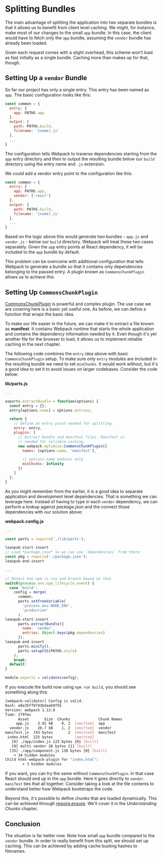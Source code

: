 # Splitting Bundles

The main advantage of splitting the application into two separate bundles is that it allows us to benefit from client level caching. We might, for instance, make most of our changes to the small `app` bundle. In this case, the client would have to fetch only the `app` bundle, assuming the `vendor` bundle has already been loaded.

Given each request comes with a slight overhead, this scheme won't load as fast initially as a single bundle. Caching more than makes up for that, though.

## Setting Up a `vendor` Bundle

So far our project has only a single entry. This entry has been named as `app`. The basic configuration looks like this:

```javascript
const common = {
  entry: {
    app: PATHS.app
  },
  output: {
    path: PATHS.build,
    filename: '[name].js'
  },
  ...
}
```

The configuration tells Webpack to traverse dependencies starting from the `app` entry directory and then to output the resulting bundle below our `build` directory using the entry name and `.js` extension.

We could add a vendor entry point to the configuration like this:

```javascript
const common = {
  entry: {
    app: PATHS.app,
    vendor: ['react']
  },
  output: {
    path: PATHS.build,
    filename: '[name].js'
  },
  ...
}
```

Based on the logic above this would generate two bundles - `app.js` and `vendor.js` - below our `build` directory. Webpack will treat these two cases separately. Given the `app` entry points at React dependency, it will be included to the `app` bundle by default.

This problem can be overcome with additional configuration that tells Webpack to generate a bundle so that it contains only dependencies belonging to the passed entry. A plugin known as `CommonsChunkPlugin` allows us to achieve this.

## Setting Up `CommonsChunkPlugin`

[CommonsChunkPlugin](https://webpack.github.io/docs/list-of-plugins.html#commonschunkplugin) is powerful and complex plugin. The use case we are covering here is a basic yet useful one. As before, we can define a function that wraps the basic idea.

To make our life easier in the future, we can make it to extract a file known as **manifest**. It contains Webpack runtime that starts the whole application and contains the dependency information needed by it. Even though it's yet another file for the browser to load, it allows us to implement reliable caching in the next chapter.

The following code combines the `entry` idea above with basic `CommonsChunkPlugin` setup. To make sure only `entry` modules are included in the resulting bundle we need to set `minChunks`. It would work without, but it's a good idea to set it to avoid issues on larger codebases. Consider the code below:

**lib/parts.js**

```javascript
...

exports.extractBundle = function(options) {
  const entry = {};
  entry[options.name] = options.entries;

  return {
    // Define an entry point needed for splitting.
    entry: entry,
    plugins: [
      // Extract bundle and manifest files. Manifest is
      // needed for reliable caching.
      new webpack.optimize.CommonsChunkPlugin({
        names: [options.name, 'manifest'],

        // options.name modules only
        minChunks: Infinity
      })
    ]
  };
}
```

As you might remember from the earlier, it is a good idea to separate application and development level dependencies. That is something we can leverage here. Instead of having to type in each `vendor` dependency, we can perform a lookup against *package.json* and the connect those dependencies with our solution above:

**webpack.config.js**

```javascript
...

const parts = require('./lib/parts');

leanpub-start-insert
// Load *package.json* so we can use `dependencies` from there
const pkg = require('./package.json');
leanpub-end-insert

...

// Detect how npm is run and branch based on that
switch(process.env.npm_lifecycle_event) {
  case 'build':
    config = merge(
      common,
      parts.setFreeVariable(
        'process.env.NODE_ENV',
        'production'
      ),
leanpub-start-insert
      parts.extractBundle({
        name: 'vendor',
        entries: Object.keys(pkg.dependencies)
      }),
leanpub-end-insert
      parts.minify(),
      parts.setupCSS(PATHS.style)
    );
    break;
  default:
}

module.exports = validate(config);
```

If you execute the build now using `npm run build`, you should see something along this:

```bash
[webpack-validator] Config is valid.
Hash: e8e35ff9743bdaab9f55
Version: webpack 1.13.0
Time: 2797ms
      Asset       Size  Chunks             Chunk Names
     app.js    3.91 kB    0, 2  [emitted]  app
  vendor.js    20.7 kB    1, 2  [emitted]  vendor
manifest.js  743 bytes       2  [emitted]  manifest
 index.html  225 bytes          [emitted]
   [0] ./app/index.js 123 bytes {0} [built]
   [0] multi vendor 28 bytes {1} [built]
  [35] ./app/component.js 136 bytes {0} [built]
    + 34 hidden modules
Child html-webpack-plugin for "index.html":
        + 3 hidden modules
```

If you want, you can try the same without `CommonsChunkPlugin`. In that case React should end up in the `app` bundle. Here it goes directly to `vendor`. `manifest` ties that all together. Consider taking a look at the file contents to understand better how Webpack bootstraps the code.

Beyond this, it's possible to define chunks that are loaded dynamically. This can be achieved through [require.ensure](https://webpack.github.io/docs/code-splitting.html). We'll cover it in the *Understanding Chunks* chapter.

## Conclusion

The situation is far better now. Note how small `app` bundle compared to the `vendor` bundle. In order to really benefit from this split, we should set up caching. This can be achieved by adding cache busting hashes to filenames.
